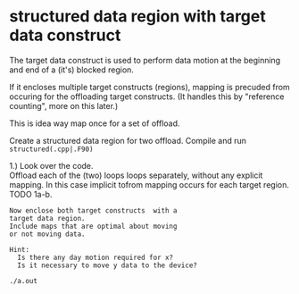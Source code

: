# structured data region with target data construct

The target data construct is used to
perform data motion at the beginning and end 
of a (it's) blocked region.

If it encloses multiple target constructs (regions),
mapping is precuded from occuring for the offloading
target constructs.  (It handles this by 
"reference counting", more on this later.)

This is idea way map once for a set of offload.

Create a structured data region for two offload.
Compile and run `structured(.cpp|.F90)` 

1.) Look over the code.  
    Offload each of the (two) loops
    loops separately, without any
    explicit mapping.  In this case
    implicit tofrom mapping occurs for
    each target region.  TODO 1a-b.

    Now enclose both target constructs  with a
    target data region.
    Include maps that are optimal about moving
    or not moving data.

    Hint: 
      Is there any day motion required for x?
      Is it necessary to move y data to the device?

```
./a.out
```

